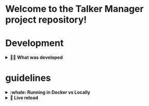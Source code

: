 # Welcome to the Talker Manager project repository!

# Development

<details>
  <summary><strong>👨‍💻 What was developed</strong></summary><br />

  This is an application for registering talkers (speakers) in which it will be possible to register, view, search, edit and delete information. For this you must:
  1. An API was developed for a `CRUD` (**C**reate, **R**ead, **U**pdate and **D**elete) of speakers (talkers) and;
  2. We developed some endpoints that will read and write to a file using the `fs` module.

</details>

# guidelines

<details>
  <summary><strong>:whale: Running in Docker vs Locally</strong></summary><br />
  
  ## With Docker
 
  > Run the `node` service with the command `docker-compose up -d`.
  - This service will initialize a container called `talker_manager`.
  - From here you can run the container via CLI or open it in VS Code.

  > Use the command `docker exec -it talker_manager bash`.
  - It will give you access to the interactive terminal of the container created by compose, which is running in the background.

  > Install dependencies [**If any**] with `npm install`

 
<img src="images/remote-container.png" width="800px" >

  ---
  
  ## No Docker
  
  > Install dependencies [**If any**] with `npm install`

  :eyes: **Looking for tips:**
  1. To run the project this way, you **must** have `node` installed on your computer.
  2. The evaluator expects the `node` version used to be 16.

</details>


<details>
  <summary><strong>🔁 Live reload</strong></summary><br />

  [Nodemon](https://nodemon.io) was used to monitor changes to files and restart the server automatically.

  This project already comes with _nodemon_ related dependencies configured in the `package.json` file.

  To start the server in development mode just run the command `npm run dev`. This command will make the server restart automatically when saving a modification made to the project files.
</details>